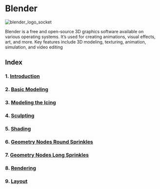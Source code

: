 # Blender

![blender_logo_socket](https://github.com/user-attachments/assets/45dda062-c71c-4843-8875-70ca801f9e63)

Blender is a free and open-source 3D graphics software available on various operating systems. 
It’s used for creating animations, visual effects, art, and more. 
Key features include 3D modeling, texturing, animation, simulation, and video editing

## Index

### 1. [Introduction](Introduction.md)

### 2. [Basic Modeling](Basic%20Modeling.md)

### 3. [Modeling the Icing](Modeling%20the%20Icing.md)

### 4. [Sculpting](Sculpting.md)

### 5. [Shading](Shading.md)

### 6. [Geometry Nodes Round Sprinkles](Geometry%20Nodes.md)

### 7. [Geometry Nodes Long Sprinkles](Geometry%20Nodes%20long%20sprinkles.md)

### 8. [Rendering](Rendering.md)

### 9. [Layout](Layout.md)

